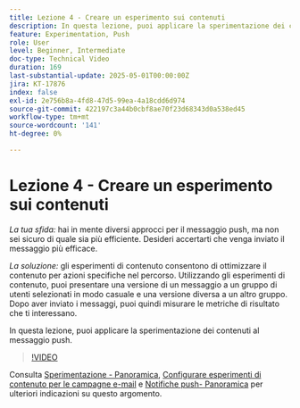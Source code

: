```yaml
---
title: Lezione 4 - Creare un esperimento sui contenuti
description: In questa lezione, puoi applicare la sperimentazione dei contenuti al messaggio push.
feature: Experimentation, Push
role: User
level: Beginner, Intermediate
doc-type: Technical Video
duration: 169
last-substantial-update: 2025-05-01T00:00:00Z
jira: KT-17876
index: false
exl-id: 2e756b8a-4fd8-47d5-99ea-4a18cdd6d974
source-git-commit: 422197c3a44b0cbf8ae70f23d68343d0a538ed45
workflow-type: tm+mt
source-wordcount: '141'
ht-degree: 0%

---
```


# Lezione 4 - Creare un esperimento sui contenuti

*La tua sfida:* hai in mente diversi approcci per il messaggio push, ma non sei sicuro di quale sia più efficiente. Desideri accertarti che venga inviato il messaggio più efficace. 

*La soluzione:* gli esperimenti di contenuto consentono di ottimizzare il contenuto per azioni specifiche nel percorso. Utilizzando gli esperimenti di contenuto, puoi presentare una versione di un messaggio a un gruppo di utenti selezionati in modo casuale e una versione diversa a un altro gruppo. Dopo aver inviato i messaggi, puoi quindi misurare le metriche di risultato che ti interessano.

In questa lezione, puoi applicare la sperimentazione dei contenuti al messaggio push.

>[!VIDEO](https://video.tv.adobe.com/v/3457924/?learn=on&enablevpops)


Consulta [Sperimentazione - Panoramica](/help/experimentation/introduction-to-experimentation.md), [Configurare esperimenti di contenuto per le campagne e-mail](/help/experimentation/content-experiments-for-emails.md) e [Notifiche push- Panoramica](/help/channels/push-notifications-overview.md) per ulteriori indicazioni su questo argomento.
